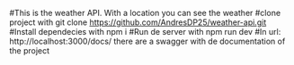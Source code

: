 #This is the weather API. With a location you can see the weather
#clone project with
git clone https://github.com/AndresDP25/weather-api.git
#Install dependecies with
npm i
#Run de server with
npm run dev
#In url: http://localhost:3000/docs/ there are a swagger with de documentation of the project
